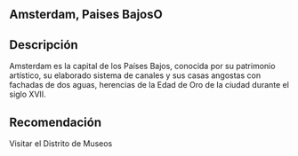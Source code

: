 ## Amsterdam, Paises BajosO

## Descripción

Amsterdam es la capital de los Países Bajos, conocida por su patrimonio artístico, su elaborado sistema de canales y sus casas angostas con fachadas de dos aguas, herencias de la Edad de Oro de la ciudad durante el siglo XVII.

## Recomendación

Visitar el Distrito de Museos 
